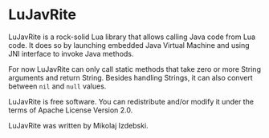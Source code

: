 LuJavRite
=========

LuJavRite is a rock-solid Lua library that allows calling Java code
from Lua code.  It does so by launching embedded Java Virtual Machine
and using JNI interface to invoke Java methods.

For now LuJavRite can only call static methods that take zero or more
String arguments and return String.  Besides handling Strings, it can
also convert between `nil` and `null` values.

LuJavRite is free software. You can redistribute and/or modify it
under the terms of Apache License Version 2.0.

LuJavRite was written by Mikolaj Izdebski.
